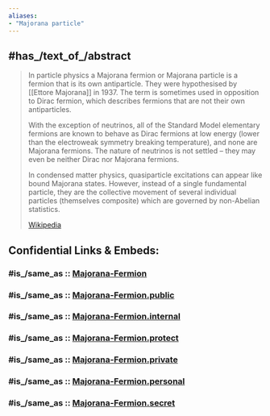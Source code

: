 ```yaml
---
aliases:
- "Majorana particle"
---
```


## #has_/text_of_/abstract 

> In particle physics a Majorana fermion or Majorana particle is a fermion that is its own antiparticle. 
> They were hypothesised by [[Ettore Majorana]] in 1937. 
> The term is sometimes used in opposition to Dirac fermion, 
> which describes fermions that are not their own antiparticles.
>
> With the exception of neutrinos, 
> all of the Standard Model elementary fermions are known to behave as Dirac fermions at low energy 
> (lower than the electroweak symmetry breaking temperature), and none are Majorana fermions. 
> The nature of neutrinos is not settled – they may even be neither Dirac nor Majorana fermions.
>
> In condensed matter physics, quasiparticle excitations can appear like bound Majorana states. 
> However, instead of a single fundamental particle, 
> they are the collective movement of several individual particles (themselves composite) 
> which are governed by non-Abelian statistics.
>
> [Wikipedia](https://en.wikipedia.org/wiki/Majorana%20fermion) 


## Confidential Links & Embeds: 

### #is_/same_as :: [Majorana-Fermion](/_Standards/Science/Physics/Quantum_Mechanics/Standard_Model/Fermion/Majorana-Fermion.md) 

### #is_/same_as :: [Majorana-Fermion.public](/_public/Science/Physics/Quantum_Mechanics/Standard_Model/Fermion/Majorana-Fermion.public.md) 

### #is_/same_as :: [Majorana-Fermion.internal](/_internal/Science/Physics/Quantum_Mechanics/Standard_Model/Fermion/Majorana-Fermion.internal.md) 

### #is_/same_as :: [Majorana-Fermion.protect](/_protect/Science/Physics/Quantum_Mechanics/Standard_Model/Fermion/Majorana-Fermion.protect.md) 

### #is_/same_as :: [Majorana-Fermion.private](/_private/Science/Physics/Quantum_Mechanics/Standard_Model/Fermion/Majorana-Fermion.private.md) 

### #is_/same_as :: [Majorana-Fermion.personal](/_personal/Science/Physics/Quantum_Mechanics/Standard_Model/Fermion/Majorana-Fermion.personal.md) 

### #is_/same_as :: [Majorana-Fermion.secret](/_secret/Science/Physics/Quantum_Mechanics/Standard_Model/Fermion/Majorana-Fermion.secret.md)

